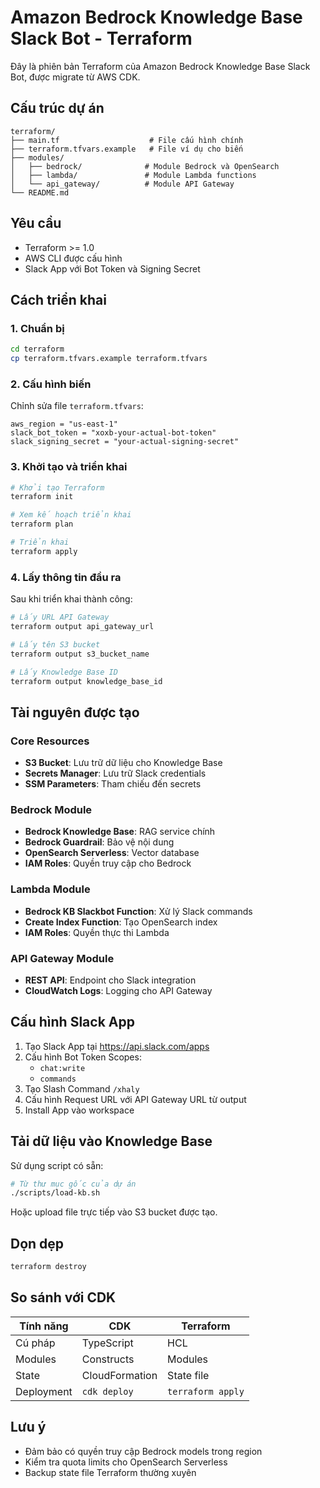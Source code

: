 # Amazon Bedrock Knowledge Base Slack Bot - Terraform

Đây là phiên bản Terraform của Amazon Bedrock Knowledge Base Slack Bot, được migrate từ AWS CDK.

## Cấu trúc dự án

```
terraform/
├── main.tf                    # File cấu hình chính
├── terraform.tfvars.example   # File ví dụ cho biến
├── modules/
│   ├── bedrock/              # Module Bedrock và OpenSearch
│   ├── lambda/               # Module Lambda functions
│   └── api_gateway/          # Module API Gateway
└── README.md
```

## Yêu cầu

- Terraform >= 1.0
- AWS CLI được cấu hình
- Slack App với Bot Token và Signing Secret

## Cách triển khai

### 1. Chuẩn bị

```bash
cd terraform
cp terraform.tfvars.example terraform.tfvars
```

### 2. Cấu hình biến

Chỉnh sửa file `terraform.tfvars`:

```hcl
aws_region = "us-east-1"
slack_bot_token = "xoxb-your-actual-bot-token"
slack_signing_secret = "your-actual-signing-secret"
```

### 3. Khởi tạo và triển khai

```bash
# Khởi tạo Terraform
terraform init

# Xem kế hoạch triển khai
terraform plan

# Triển khai
terraform apply
```

### 4. Lấy thông tin đầu ra

Sau khi triển khai thành công:

```bash
# Lấy URL API Gateway
terraform output api_gateway_url

# Lấy tên S3 bucket
terraform output s3_bucket_name

# Lấy Knowledge Base ID
terraform output knowledge_base_id
```

## Tài nguyên được tạo

### Core Resources
- **S3 Bucket**: Lưu trữ dữ liệu cho Knowledge Base
- **Secrets Manager**: Lưu trữ Slack credentials
- **SSM Parameters**: Tham chiếu đến secrets

### Bedrock Module
- **Bedrock Knowledge Base**: RAG service chính
- **Bedrock Guardrail**: Bảo vệ nội dung
- **OpenSearch Serverless**: Vector database
- **IAM Roles**: Quyền truy cập cho Bedrock

### Lambda Module
- **Bedrock KB Slackbot Function**: Xử lý Slack commands
- **Create Index Function**: Tạo OpenSearch index
- **IAM Roles**: Quyền thực thi Lambda

### API Gateway Module
- **REST API**: Endpoint cho Slack integration
- **CloudWatch Logs**: Logging cho API Gateway

## Cấu hình Slack App

1. Tạo Slack App tại https://api.slack.com/apps
2. Cấu hình Bot Token Scopes:
   - `chat:write`
   - `commands`
3. Tạo Slash Command `/xhaly`
4. Cấu hình Request URL với API Gateway URL từ output
5. Install App vào workspace

## Tải dữ liệu vào Knowledge Base

Sử dụng script có sẵn:

```bash
# Từ thư mục gốc của dự án
./scripts/load-kb.sh
```

Hoặc upload file trực tiếp vào S3 bucket được tạo.

## Dọn dẹp

```bash
terraform destroy
```

## So sánh với CDK

| Tính năng | CDK | Terraform |
|-----------|-----|-----------|
| Cú pháp | TypeScript | HCL |
| Modules | Constructs | Modules |
| State | CloudFormation | State file |
| Deployment | `cdk deploy` | `terraform apply` |

## Lưu ý

- Đảm bảo có quyền truy cập Bedrock models trong region
- Kiểm tra quota limits cho OpenSearch Serverless
- Backup state file Terraform thường xuyên